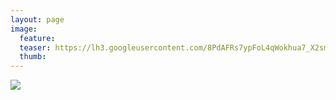 ```yaml
---
layout: page
image:
  feature:
  teaser: https://lh3.googleusercontent.com/8PdAFRs7ypFoL4qWokhua7_X2smYSD_BTwqEK1pb5Ik=w245-h163-no
  thumb:
---
```


![](https://lh3.googleusercontent.com/GwKc9oHpjiV5J-KsAJksWWzygum6t2o_gGn08hvJ6gc=w800)
